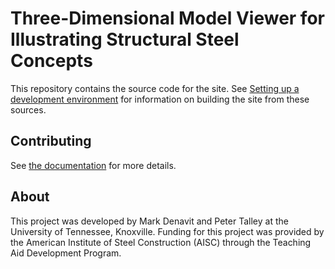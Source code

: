 Three-Dimensional Model Viewer for Illustrating Structural Steel Concepts
=========================================================================

This repository contains the source code for the site. See
[Setting up a development environment](https://otaithleigh.github.io/aisc-model-viewer/docs/#Setting-up-a-development-environment)
for information on building the site from these sources.


Contributing
------------

See [the documentation](https://otaithleigh.github.io/aisc-model-viewer/docs/#Getting-started) for more details.


About
-----

This project was developed by Mark Denavit and Peter Talley at the University of
Tennessee, Knoxville. Funding for this project was provided by the American
Institute of Steel Construction (AISC) through the Teaching Aid Development
Program.
